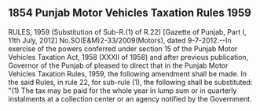 ## 1854 Punjab Motor Vehicles Taxation Rules 1959
 
RULES, 1959
(Substitution of Sub-R.(1) of R.22)
[Gazette of Punjab, Part I, 11th July, 2012]
No.SO(E&M)2-33/2009(Motors), dated 9-7-2012.--In exercise of the powers conferred under section 15 of the Punjab Motor Vehicles Taxation Act, 1958 (XXXII of 1958) and after previous publication, Governor of the Punjab of pleased to direct that in the Punjab Motor Vehicles Taxation Rules, 1959, the following amendment shall be made.
In the said Rules, in rule 22, for sub-rule (1), the following shall be substituted:
"(1) The tax may be paid for the whole year in lump sum or in quarterly instalments at a collection center or an agency notified by the Government.


